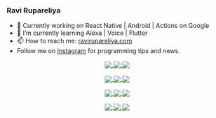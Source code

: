### Ravi Rupareliya

- 🔭 Currently working on React Native | Android | Actions on Google
- 🌱 I’m currently learning Alexa | Voice | Flutter
- 📫 How to reach me: [ravirupareliya.com](https://ravirupareliya.com)
- Follow me on [Instagram](https://www.instagram.com/ravi.rupareliya/) for programming tips and news.

<a href="https://www.instagram.com/ravi.rupareliya/" target="_blank">
<!-- insta-feed:START-->
<p align="center">
<img align="center" src=https://scontent-atl3-1.cdninstagram.com/v/t51.2885-15/e35/s150x150/118735524_155532192843864_2438830621806811548_n.jpg?_nc_ht=scontent-atl3-1.cdninstagram.com&_nc_cat=100&_nc_ohc=zcuyw46-wwMAX9OGqmt&oh=a0076e8ec4a8b181def30afea0787187&oe=5F7E086E />
<img align="center" src=https://scontent-atl3-1.cdninstagram.com/v/t51.2885-15/e35/s150x150/118358282_793232521422249_4194198869826492121_n.jpg?_nc_ht=scontent-atl3-1.cdninstagram.com&_nc_cat=109&_nc_ohc=iQHDxHNAZgQAX9f2roZ&oh=a52c2220fa62e8b02a6b574475240966&oe=5F7CD93C />
<img align="center" src=https://scontent-atl3-1.cdninstagram.com/v/t51.2885-15/e35/s150x150/118083536_653646245259286_4437462516989252087_n.jpg?_nc_ht=scontent-atl3-1.cdninstagram.com&_nc_cat=110&_nc_ohc=fIxcc7eCjwgAX_cPpGm&oh=34b86ada28ce1d5dbd08321b6e517e29&oe=5F7D48DC />
</p>
<p align="center">
<img align="center" src=https://scontent-atl3-1.cdninstagram.com/v/t51.2885-15/e35/s150x150/118175330_604822603490734_6882222491011634628_n.jpg?_nc_ht=scontent-atl3-1.cdninstagram.com&_nc_cat=110&_nc_ohc=6sT5T43c3k4AX-DizLn&oh=f2e893f29d27a53ea498bd18f4030aae&oe=5F7F7277 />
<img align="center" src=https://scontent-atl3-1.cdninstagram.com/v/t51.2885-15/e35/s150x150/117801930_118850686597100_8281062695853943386_n.jpg?_nc_ht=scontent-atl3-1.cdninstagram.com&_nc_cat=108&_nc_ohc=_yojgM_l800AX8h2PTE&oh=5a44cd07ab6552cfbd2759884b9a7f7c&oe=5F7FE440 />
<img align="center" src=https://scontent-atl3-1.cdninstagram.com/v/t51.2885-15/e35/s150x150/117867292_2771207523148452_3241414180657952736_n.jpg?_nc_ht=scontent-atl3-1.cdninstagram.com&_nc_cat=100&_nc_ohc=AjZv_7FE7XcAX_L1c-S&oh=8f169c4f798924f1bbe46c8eea50348f&oe=5F7F7CA1 />
</p>
<p align="center">
<img align="center" src=https://scontent-atl3-1.cdninstagram.com/v/t51.2885-15/e35/s150x150/117931678_793632161399712_7562658963115355616_n.jpg?_nc_ht=scontent-atl3-1.cdninstagram.com&_nc_cat=100&_nc_ohc=hg_iXwDFyYkAX9u8eJF&oh=1b0ea823e27df0de8cf0583dba98fbf7&oe=5F7D87B7 />
<img align="center" src=https://scontent-atl3-1.cdninstagram.com/v/t51.2885-15/e35/s150x150/117747115_220949032661980_1081920512424702093_n.jpg?_nc_ht=scontent-atl3-1.cdninstagram.com&_nc_cat=104&_nc_ohc=PUKxLAj3Z5IAX-5LZ6e&oh=b95f10b7e05eaeb160d06e04d3d105a5&oe=5F7EF416 />
<img align="center" src=https://scontent-atl3-1.cdninstagram.com/v/t51.2885-15/e35/s150x150/117564950_167171931547080_7523565149947571776_n.jpg?_nc_ht=scontent-atl3-1.cdninstagram.com&_nc_cat=100&_nc_ohc=tcqpKcVb7TIAX9z4kGr&oh=53d8c5721a629ad158ebb12eb6c9ca8c&oe=5F7E245D />
</p>
<p align="center">
<img align="center" src=https://scontent-atl3-1.cdninstagram.com/v/t51.2885-15/e35/s150x150/117307859_603477283647910_4747232603067507655_n.jpg?_nc_ht=scontent-atl3-1.cdninstagram.com&_nc_cat=110&_nc_ohc=pNgUpsHWpPYAX81A3Qg&oh=c3000df5cd9e6e3ff5ab52613daf315f&oe=5F7D3304 />
<img align="center" src=https://scontent-atl3-1.cdninstagram.com/v/t51.2885-15/e35/s150x150/117288606_1432624290459842_4050672627473038302_n.jpg?_nc_ht=scontent-atl3-1.cdninstagram.com&_nc_cat=102&_nc_ohc=j2J-sMTXRWAAX8ATUv3&oh=420c55cc3478340b58d9430d4fe4e710&oe=5F7D378F />
<img align="center" src=https://scontent-atl3-1.cdninstagram.com/v/t51.2885-15/e35/s150x150/117309611_594067937926129_8782024436396678820_n.jpg?_nc_ht=scontent-atl3-1.cdninstagram.com&_nc_cat=101&_nc_ohc=-5qBzob7Y2wAX-NgxaZ&oh=008c8f45564aa8d31ef9b6837960eacd&oe=5F8024BF />
</p>

<!-- insta-feed:END-->
</a>
